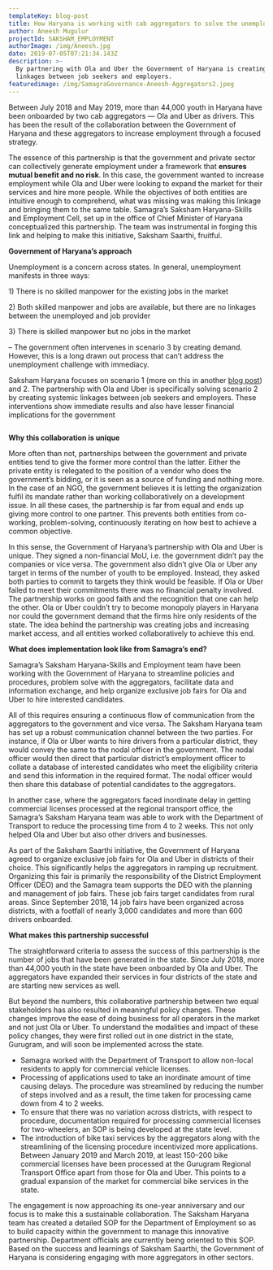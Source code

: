 ```yaml
---
templateKey: blog-post
title: How Haryana is working with cab aggregators to solve the unemployment puzzle
author: Aneesh Mugulur
projectId: SAKSHAM_EMPLOYMENT
authorImage: /img/Aneesh.jpg
date: 2019-07-05T07:21:34.143Z
description: >-
  By partnering with Ola and Uber the Government of Haryana is creating systemic
  linkages between job seekers and employers.
featuredimage: /img/SamagraGovernance-Aneesh-Aggregators2.jpeg
---
```

<p class='has-drop-cap'>Between July 2018 and May 2019, more than 44,000 youth in Haryana have been onboarded by two cab aggregators &mdash; Ola and Uber as drivers. This has been the result of the collaboration between the Government of Haryana and these aggregators to increase employment through a focused strategy.</p><p>The essence of this partnership is that the government and private sector can collectively generate employment under a framework that&nbsp;<strong>ensures mutual benefit and no risk</strong>. In this case, the government wanted to increase employment while Ola and Uber were looking to expand the market for their services and hire more people. While the objectives of both entities are intuitive enough to comprehend, what was missing was making this linkage and bringing them to the same table. Samagra&rsquo;s Saksham Haryana-Skills and Employment Cell, set up in the office of Chief Minister of Haryana conceptualized this partnership. The team was instrumental in forging this link and helping to make this initiative, Saksham Saarthi, fruitful.</p><p><strong>Government of Haryana&rsquo;s approach</strong></p><p>Unemployment is a concern across states. In general, unemployment manifests in three ways:</p><p>1) There is no skilled manpower for the existing jobs in the market</p><p>2) Both skilled manpower and jobs are available, but there are no linkages between the unemployed and job provider</p><p>3) There is skilled manpower but no jobs in the market</p><p>&ndash; The government often intervenes in scenario 3 by creating demand. However, this is a long drawn out process that can&rsquo;t address the unemployment challenge with immediacy.</p><p>Saksham Haryana focuses on scenario 1 (more on this in another&nbsp;<a href='http://samagragovernance.in/blog/why-haryanas-approach-to-solving-unemployment-is-unique/'>blog post</a>) and 2. The partnership with Ola and Uber is specifically solving scenario 2 by creating systemic linkages between job seekers and employers. These interventions show immediate results and also have lesser financial implications for the government</p><figure class='wp-block-image'><img class='wp-image-320' src='http://samagragovernance.in/blog/wp-content/uploads/2019/07/Ola-Uber-1024x611.jpeg' sizes='(max-width: 1024px) 100vw, 1024px' srcset='http://samagragovernance.in/blog/wp-content/uploads/2019/07/Ola-Uber-1024x611.jpeg 1024w, http://samagragovernance.in/blog/wp-content/uploads/2019/07/Ola-Uber-300x179.jpeg 300w, http://samagragovernance.in/blog/wp-content/uploads/2019/07/Ola-Uber-768x459.jpeg 768w, http://samagragovernance.in/blog/wp-content/uploads/2019/07/Ola-Uber.jpeg 1050w' alt='' /></figure><p><strong>Why this collaboration is unique</strong></p><p>More often than not, partnerships between the government and private entities tend to give the former more control than the latter. Either the private entity is relegated to the position of a vendor who does the government&rsquo;s bidding, or it is seen as a source of funding and nothing more. In the case of an NGO, the government believes it is letting the organization fulfil its mandate rather than working collaboratively on a development issue. In all these cases, the partnership is far from equal and ends up giving more control to one partner. This prevents both entities from co-working, problem-solving, continuously iterating on how best to achieve a common objective.</p><p>In this sense, the Government of Haryana&rsquo;s partnership with Ola and Uber is unique. They signed a non-financial MoU, i.e. the government didn&rsquo;t pay the companies or vice versa. The government also didn&rsquo;t give Ola or Uber any target in terms of the number of youth to be employed. Instead, they asked both parties to commit to targets they think would be feasible. If Ola or Uber failed to meet their commitments there was no financial penalty involved. The partnership works on good faith and the recognition that one can help the other. Ola or Uber couldn&rsquo;t try to become monopoly players in Haryana nor could the government demand that the firms hire only residents of the state. The idea behind the partnership was creating jobs and increasing market access, and all entities worked collaboratively to achieve this end.</p><p><strong>What does implementation look like from Samagra&rsquo;s end?</strong></p><p>Samagra&rsquo;s Saksham Haryana-Skills and Employment team have been working with the Government of Haryana to streamline policies and procedures, problem solve with the aggregators, facilitate data and information exchange, and help organize exclusive job fairs for Ola and Uber to hire interested candidates.</p><p>All of this requires ensuring a continuous flow of communication from the aggregators to the government and vice versa. The Saksham Haryana team has set up a robust communication channel between the two parties. For instance, if Ola or Uber wants to hire drivers from a particular district, they would convey the same to the nodal officer in the government. The nodal officer would then direct that particular district&rsquo;s employment officer to collate a database of interested candidates who meet the eligibility criteria and send this information in the required format. The nodal officer would then share this database of potential candidates to the aggregators.</p><p>In another case, where the aggregators faced inordinate delay in getting commercial licenses processed at the regional transport office, the Samagra&rsquo;s Saksham Haryana team was able to work with the Department of Transport to reduce the processing time from 4 to 2 weeks. This not only helped Ola and Uber but also other drivers and businesses.</p><p>As part of the Saksham Saarthi initiative, the Government of Haryana agreed to organize exclusive job fairs for Ola and Uber in districts of their choice. This significantly helps the aggregators in ramping up recruitment. Organizing this fair is primarily the responsibility of the District Employment Officer (DEO) and the Samagra team supports the DEO with the planning and management of job fairs. These job fairs target candidates from rural areas. Since September 2018, 14 job fairs have been organized across districts, with a footfall of nearly 3,000 candidates and more than 600 drivers onboarded.</p><p><strong>What makes this partnership successful</strong></p><p>The straightforward criteria to assess the success of this partnership is the number of jobs that have been generated in the state. Since July 2018, more than 44,000 youth in the state have been onboarded by Ola and Uber. The aggregators have expanded their services in four districts of the state and are starting new services as well.</p><p>But beyond the numbers, this collaborative partnership between two equal stakeholders has also resulted in meaningful policy changes. These changes improve the ease of doing business for all operators in the market and not just Ola or Uber. To understand the modalities and impact of these policy changes, they were first rolled out in one district in the state, Gurugram, and will soon be implemented across the state.</p><ul><li>Samagra worked with the Department of Transport to allow non-local residents to apply for commercial vehicle licenses.</li><li>Processing of applications used to take an inordinate amount of time causing delays. The procedure was streamlined by reducing the number of steps involved and as a result, the time taken for processing came down from 4 to 2 weeks.</li><li>To ensure that there was no variation across districts, with respect to procedure, documentation required for processing commercial licenses for two-wheelers, an SOP is being developed at the state level.</li><li>The introduction of bike taxi services by the aggregators along with the streamlining of the licensing procedure incentivized more applications. Between January 2019 and March 2019, at least 150&ndash;200 bike commercial licenses have been processed at the Gurugram Regional Transport Office apart from those for Ola and Uber. This points to a gradual expansion of the market for commercial bike services in the state.</li></ul><p>The engagement is now approaching its one-year anniversary and our focus is to make this a sustainable collaboration. The Saksham Haryana team has created a detailed SOP for the Department of Employment so as to build capacity within the government to manage this innovative partnership. Department officials are currently being oriented to this SOP. Based on the success and learnings of Saksham Saarthi, the Government of Haryana is considering engaging with more aggregators in other sectors.</p>
